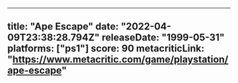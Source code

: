 
---
title: "Ape Escape"
date: "2022-04-09T23:38:28.794Z"
releaseDate: "1999-05-31"
platforms: ["ps1"]
score: 90
metacriticLink: "https://www.metacritic.com/game/playstation/ape-escape"
---
